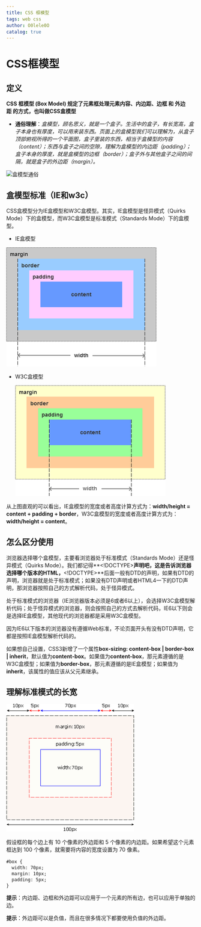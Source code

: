 ```yaml
---
title: CSS 框模型
tags: web css
author: O0lele0O
catalog: true
---
```




# CSS框模型

## 定义

**CSS 框模型 (Box Model) 规定了元素框处理元素内容、内边距、边框 和 外边距 的方式，也叫做CSS盒模型**

- **通俗理解**：*盒模型，顾名思义，就是一个盒子。生活中的盒子，有长宽高，盒子本身也有厚度，可以用来装东西。页面上的盒模型我们可以理解为，从盒子顶部俯视所得的一个平面图，盒子里装的东西，相当于盒模型的内容（content）；东西与盒子之间的空隙，理解为盒模型的内边距（padding）；盒子本身的厚度，就是盒模型的边框（border）；盒子外与其他盒子之间的间隔，就是盒子的外边距（margin）。*

![盒模型通俗](/Users/lele/Documents/git_project/doobby.github.io/img/CSS盒模型通俗.png)

## 盒模型标准（IE和w3c）

CSS盒模型分为IE盒模型和W3C盒模型。其实，IE盒模型是怪异模式（Quirks Mode）下的盒模型，而W3C盒模型是标准模式（Standards Mode）下的盒模型。

- IE盒模型

![IE盒模型](../img/IE盒模型.png)



- W3C盒模型

  ![w3c盒模型](../img/W3C盒模型.png)

从上图直观的可以看出，IE盒模型的宽度或者高度计算方式为：**width/height = content + padding + border**，W3C盒模型的宽度或者高度计算方式为：**width/height = content**。

 

## 怎么区分使用

浏览器选择哪个盒模型，主要看浏览器处于标准模式（Standards Mode）还是怪异模式（Quirks Mode）。我们都记得**<!DOCTYPE>**声明吧，这是告诉浏览器选择哪个版本的HTML，**<!DOCTYPE>**后面一般有DTD的声明，如果有DTD的声明，浏览器就是处于标准模式；如果没有DTD声明或者HTML4一下的DTD声明，那浏览器按照自己的方式解析代码，处于怪异模式。

​    处于标准模式的浏览器（IE浏览器版本必须是6或者6以上），会选择W3C盒模型解析代码；处于怪异模式的浏览器，则会按照自己的方式去解析代码，IE6以下则会是选择IE盒模型，其他现代的浏览器都是采用W3C盒模型。

​    因为IE6以下版本的浏览器没有遵循Web标准，不论页面开头有没有DTD声明，它都是按照IE盒模型解析代码的。

如果想自己设置，CSS3新增了一个属性**box-sizing: content-box | border-box | inherit**，默认值为**content-box**。如果值为**content-box**，那元素遵循的是W3C盒模型；如果值为**border-box**，那元素遵循的是IE盒模型；如果值为**inherit**，该属性的值应该从父元素继承。



## 理解标准模式的长宽

![理解示例](../img/ct_css_boxmodel_example.gif)

假设框的每个边上有 10 个像素的外边距和 5 个像素的内边距。如果希望这个元素框达到 100 个像素，就需要将内容的宽度设置为 70 像素。

```
#box {
  width: 70px;
  margin: 10px;
  padding: 5px;
}
```

**提示**：内边距、边框和外边距可以应用于一个元素的所有边，也可以应用于单独的边。

**提示**：外边距可以是负值，而且在很多情况下都要使用负值的外边距。